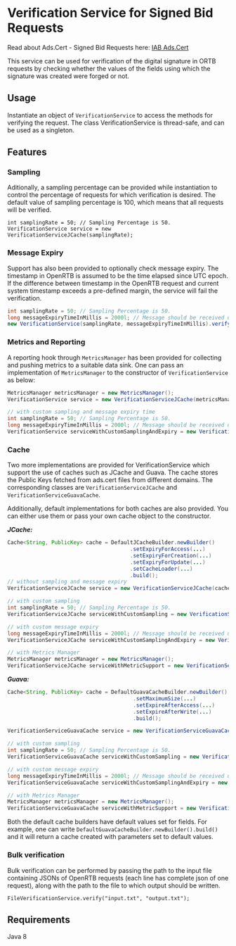 # Verification Service for Signed Bid Requests

Read about Ads.Cert - Signed Bid Requests here: [IAB Ads.Cert](https://github.com/InteractiveAdvertisingBureau/openrtb/blob/master/ads.cert:%20Signed%20Bid%20Requests%201.0%20BETA.md)

This service can be used for verification of the digital signature in ORTB requests by checking whether the values of the fields using which the signature was created were forged or not.

## Usage

Instantiate an object of ``` VerificationService ``` to access the methods for verifying the request. The class VerificationService is thread-safe, and can be used as a singleton. 

## Features

### Sampling

Aditionally, a sampling percentage can be provided while instantiation to control the percentage of requests for which verification is desired. The default value of sampling percentage is 100, which means that all requests will be verified.

```
int samplingRate = 50; // Sampling Percentage is 50.
VerificationService service = new VerificationServiceJCache(samplingRate);
```

### Message Expiry

Support has also been provided to optionally check message expiry. The timestamp in OpenRTB is assumed to be the time elapsed since UTC epoch. If the difference between timestamp in the OpenRTB request and current system timestamp exceeds a pre-defined margin, the service will fail the verification.

```java
int samplingRate = 50; // Sampling Percentage is 50.
long messageExpiryTimeInMillis = 2000l; // Message should be received under 2 seconds.
new VerificationService(samplingRate, messageExpiryTimeInMillis).verifyRequest(OpenRTB openRTB, Boolean debug, PublicKey publicKey, boolean checkMessageExpiry
```

### Metrics and Reporting

A reporting hook through ``` MetricsManager ``` has been provided for collecting and pushing metrics to a suitable data sink. One can pass an implementation of ``` MetricsManager ``` to the constructor of ``` VerificationService ``` as below:

```java
MetricsManager metricsManager = new MetricsManager();
VerificationService service = new VerificationServiceJCache(metricsManager);

// with custom sampling and message expiry time
int samplingRate = 50; // Sampling Percentage is 50.
long messageExpiryTimeInMillis = 2000l; // Message should be received under 2 seconds.
VerificationService serviceWithCustomSamplingAndExpiry = new VerificationService(samplingRate, messageExpiryTimeInMillis, metricsManager);
```

### Cache

Two more implementations are provided for VerificationService which support the use of caches such as JCache and Guava. The cache stores the Public Keys fetched from ads.cert files from different domains. The corresponding classes are ``` VerificationServiceJCache ``` and ``` VerificationServiceGuavaCache ```. 

Additionally, default implementations for both caches are also provided. You can either use them or pass your own cache object to the constructor.

***JCache:***

```java
Cache<String, PublicKey> cache = DefaultJCacheBuilder.newBuilder()
                                       .setExpiryForAccess(...)
                                       .setExpiryForCreation(...)
                                       .setExpiryForUpdate(...)
                                       .setCacheLoader(...)
                                       .build();
// without sampling and message expiry                                       
VerificationServiceJCache service = new VerificationServiceJCache(cache);

// with custom sampling
int samplingRate = 50; // Sampling Percentage is 50.
VerificationServiceJCache serviceWithCustomSampling = new VerificationServiceJCache(cache, samplingRate);

// with custom message expiry 
long messageExpiryTimeInMillis = 2000l; // Message should be received under 2 seconds.
VerificationServiceJCache serviceWithCustomSamplingAndExpiry = new VerificationServiceJCache(cache, samplingRate, messageExpiryTimeInMillis);

// with Metrics Manager
MetricsManager metricsManager = new MetricsManager();
VerificationServiceJCache serviceWithMetricSupport = new VerificationServiceJCache(cache, samplingRate, messageExpiryTimeInMillis, metricsManager);
```

***Guava:***

```java
Cache<String, PublicKey> cache = DefaultGuavaCacheBuilder.newBuilder()
                                        .setMaximumSize(...)
                                        .setExpireAfterAccess(...)
                                        .setExpireAfterWrite(...)
                                        .build();

VerificationServiceGuavaCache service = new VerificationServiceGuavaCache(cache);

// with custom sampling
int samplingRate = 50; // Sampling Percentage is 50.
VerificationServiceGuavaCache serviceWithCustomSampling = new VerificationServiceJCache(cache, samplingRate);

// with custom message expiry 
long messageExpiryTimeInMillis = 2000l; // Message should be received under 2 seconds.
VerificationServiceGuavaCache serviceWithCustomSamplingAndExpiry = new VerificationServiceJCache(cache, samplingRate, messageExpiryTimeInMillis);

// with Metrics Manager
MetricsManager metricsManager = new MetricsManager();
VerificationServiceGuavaCache serviceWithMetricSupport = new VerificationServiceGuavaCache(cache, samplingRate, messageExpiryTimeInMillis, metricsManager);
```

Both the default cache builders have default values set for fields. For example, one can write ``` DefaultGuavaCacheBuilder.newBuilder().build() ``` 
and it will return a cache created with parameters set to default values.


### Bulk verification

Bulk verification can be performed by passing the path to the input file containing JSONs of OpenRTB requests (each line has complete json of one request), along with the path to the file to which output should be written.

```
FileVerificationService.verify("input.txt", "output.txt");
```

## Requirements
Java 8


